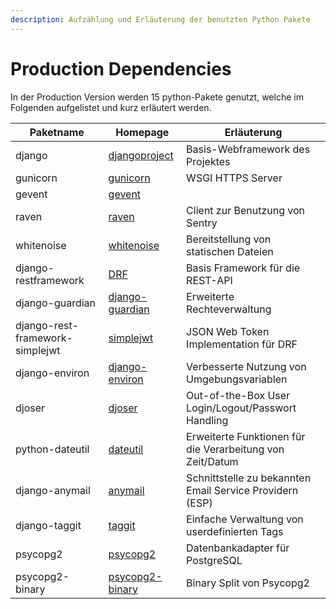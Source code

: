 ```yaml
---
description: Aufzählung und Erläuterung der benutzten Python Pakete
---
```


# Production Dependencies

In der Production Version werden 15 python-Pakete genutzt, welche im Folgenden aufgelistet und kurz erläutert
werden.


| Paketname         | Homepage          | Erläuterung           |
|-------------------|-------------------|-----------------------|
| django            | [djangoproject](https://www.djangoproject.com/) | Basis-Webframework des Projektes |
| gunicorn          | [gunicorn](https://gunicorn.org/)| WSGI HTTPS Server |
| gevent            | [gevent](http://www.gevent.org/) | |
| raven             | [raven](https://docs.sentry.io/clients/python/)| Client zur Benutzung von Sentry |
| whitenoise        | [whitenoise](http://whitenoise.evans.io/en/stable/)| Bereitstellung von statischen Dateien |
| django-restframework| [DRF](https://www.django-rest-framework.org)| Basis Framework für die REST-API |
| django-guardian   | [django-guardian](https://django-guardian.readthedocs.io/en/stable/overview.html)| Erweiterte Rechteverwaltung |
| django-rest-framework-simplejwt | [simplejwt](https://github.com/davesque/django-rest-framework-simplejwt)| JSON Web Token Implementation für DRF |
| django-environ    | [django-environ](https://django-environ.readthedocs.io/en/latest/)| Verbesserte Nutzung von Umgebungsvariablen |
| djoser            | [djoser](https://djoser.readthedocs.io/en/stable/getting_started.html)| Out-of-the-Box User Login/Logout/Passwort Handling |
| python-dateutil   | [dateutil](https://github.com/dateutil/dateutil)| Erweiterte Funktionen für die Verarbeitung von Zeit/Datum |
| django-anymail    | [anymail](https://github.com/anymail/django-anymail)| Schnittstelle zu bekannten Email Service Providern (ESP) |
| django-taggit     | [taggit](https://github.com/alex/django-taggit)| Einfache Verwaltung von userdefinierten Tags |
| psycopg2          | [psycopg2](http://initd.org/psycopg/docs/)| Datenbankadapter für PostgreSQL |
| psycopg2-binary   | [psycopg2-binary](http://initd.org/psycopg/docs/)| Binary Split von Psycopg2 |
